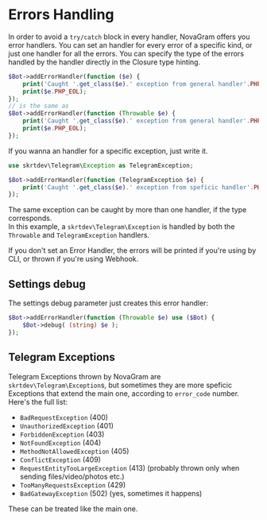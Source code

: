 # Errors Handling

In order to avoid a `try/catch` block in every handler, NovaGram offers you error handlers.
You can set an handler for every error of a specific kind, or just one handler for all the errors.
You can specify the type of the errors handled by the handler directly in the Closure type hinting.

```php
$Bot->addErrorHandler(function ($e) {
    print('Caught '.get_class($e).' exception from general handler'.PHP_EOL);
    print($e.PHP_EOL);
});
// is the same as
$Bot->addErrorHandler(function (Throwable $e) {
    print('Caught '.get_class($e).' exception from general handler'.PHP_EOL);
    print($e.PHP_EOL);
});
```

If you wanna an handler for a specific exception, just write it.

```php
use skrtdev\Telegram\Exception as TelegramException;

$Bot->addErrorHandler(function (TelegramException $e) {
    print('Caught '.get_class($e).' exception from speficic handler'.PHP_EOL);
});
```

The same exception can be caught by more than one handler, if the type corresponds.  
In this example, a `skrtdev\Telegram\Exception` is handled by both the `Throwable` and `TelegramException` handlers.

If you don't set an Error Handler, the errors will be printed if you're using by CLI, or thrown if you're using Webhook.

## Settings debug

The settings debug parameter just creates this error handler:  
```php
$Bot->addErrorHandler(function (Throwable $e) use ($Bot) {
    $Bot->debug( (string) $e );
});
```

## Telegram Exceptions

Telegram Exceptions thrown by NovaGram are `skrtdev\Telegram\Exception`s, but sometimes they are more speficic Exceptions that extend the main one, according to `error_code` number. Here's the full list:  

- `BadRequestException` (400)
- `UnauthorizedException` (401)
- `ForbiddenException` (403)
- `NotFoundException` (404)
- `MethodNotAllowedException` (405)
- `ConflictException` (409)
- `RequestEntityTooLargeException` (413) (probably thrown only when sending files/video/photos etc.)  
- `TooManyRequestsException` (429)
- `BadGatewayException` (502) (yes, sometimes it happens)

These can be treated like the main one.
